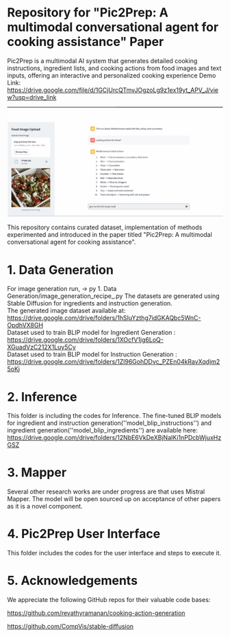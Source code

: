 # Repository for "Pic2Prep: A multimodal conversational  agent for cooking assistance" Paper
Pic2Prep is a multimodal AI system that generates detailed cooking instructions, ingredient lists, and cooking actions from food images and text inputs, offering an interactive and personalized cooking experience
Demo Link: https://drive.google.com/file/d/1GCjUrcQTmvJOgzoLg9z1ex19yt_APV_J/view?usp=drive_link

![Pic2Prep User Interface](https://github.com/renjithk4/Pic2Prep/blob/main/image.png "Pic2Prep User Interface")

This repository contains curated dataset, implementation of methods experimented and introduced in the paper titled "Pic2Prep: A multimodal conversational  agent for cooking assistance".

# 1. Data Generation #
For image generation run, -> py 1. Data Generation/image_generation_recipe_.py 
The datasets are generated using Stable Diffusion for ingredients and instruction generation.
<br>
The generated image dataset available at: https://drive.google.com/drive/folders/1hSIuYzthg7idGKAQbc5WnC-OpdhVX8GH
<br>
Dataset used to train BLIP model for Ingredient Generation : https://drive.google.com/drive/folders/1XOcfV1jg6LoQ-XGuadVzC212X1Luy5Cy
<br>
Dataset used to train BLIP model for Instruction Generation : https://drive.google.com/drive/folders/1Zl96GohDDvc_PZEn04kRavXqdjm25oKj

# 2. Inference #
This folder is including the codes for Inference.
The fine-tuned BLIP models for ingredient and instruction generation(''model_blip_instructions'') and ingredient generation(''model_blip_ingredients'') are available here: https://drive.google.com/drive/folders/12NbE6VkDeXBjNaIKi1nPDcbWjuxHzGSZ


# 3. Mapper #
Several other research works are under progress are that uses Mistral Mapper. The model will be open sourced up on acceptance of other papers as it is a novel component.

# 4. Pic2Prep User Interface #
This folder includes the codes for the user interface and steps to execute it.


# 5. Acknowledgements #
We appreciate the following GitHub repos for their valuable code bases:

https://github.com/revathyramanan/cooking-action-generation

https://github.com/CompVis/stable-diffusion